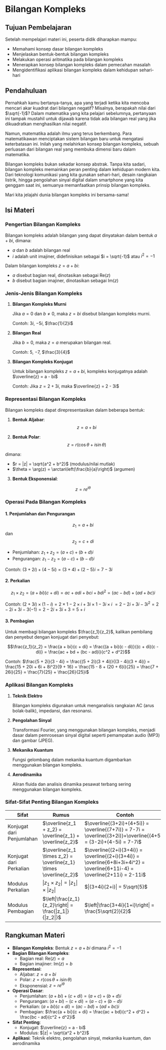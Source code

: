 # Bilangan Kompleks

## Tujuan Pembelajaran

Setelah mempelajari materi ini, peserta didik diharapkan mampu:

- Memahami konsep dasar bilangan kompleks
- Menjelaskan bentuk-bentuk bilangan kompleks
- Melakukan operasi aritmatika pada bilangan kompleks
- Menerapkan konsep bilangan kompleks dalam pemecahan masalah
- Mengidentifikasi aplikasi bilangan kompleks dalam kehidupan sehari-hari

## Pendahuluan

Pernahkah kamu bertanya-tanya, apa yang terjadi ketika kita mencoba mencari akar kuadrat dari bilangan negatif? Misalnya, berapakah nilai dari $\sqrt{-1}$? Dalam matematika yang kita pelajari sebelumnya, pertanyaan ini tampak mustahil untuk dijawab karena tidak ada bilangan real yang jika dikuadratkan menghasilkan nilai negatif.

Namun, matematika adalah ilmu yang terus berkembang. Para matematikawan menciptakan sistem bilangan baru untuk mengatasi keterbatasan ini. Inilah yang melahirkan konsep bilangan kompleks, sebuah perluasan dari bilangan real yang membuka dimensi baru dalam matematika.

Bilangan kompleks bukan sekadar konsep abstrak. Tanpa kita sadari, bilangan kompleks memainkan peran penting dalam kehidupan modern kita. Dari teknologi komunikasi yang kita gunakan sehari-hari, desain rangkaian listrik, hingga pengolahan sinyal digital dalam smartphone yang kita genggam saat ini, semuanya memanfaatkan prinsip bilangan kompleks.

Mari kita jelajahi dunia bilangan kompleks ini bersama-sama!

## Isi Materi

### Pengertian Bilangan Kompleks

Bilangan kompleks adalah bilangan yang dapat dinyatakan dalam bentuk $a + bi$, dimana:

- $a$ dan $b$ adalah bilangan real
- $i$ adalah unit imajiner, didefinisikan sebagai $i = \sqrt{-1}$ atau $i^2 = -1$

Dalam bilangan kompleks $z = a + bi$:

- $a$ disebut bagian real, dinotasikan sebagai $\text{Re}(z)$
- $b$ disebut bagian imajiner, dinotasikan sebagai $\text{Im}(z)$

### Jenis-Jenis Bilangan Kompleks

1. **Bilangan Kompleks Murni**

   Jika $a = 0$ dan $b \neq 0$, maka $z = bi$ disebut bilangan kompleks murni.

   Contoh: $3i$, $-5i$, $\frac{1}{2}i$

2. **Bilangan Real**

   Jika $b = 0$, maka $z = a$ merupakan bilangan real.

   Contoh: $5$, $-7$, $\frac{3}{4}$

3. **Bilangan Kompleks Konjugat**

   Untuk bilangan kompleks $z = a + bi$, kompleks konjugatnya adalah $\overline{z} = a - bi$

   Contoh: Jika $z = 2 + 3i$, maka $\overline{z} = 2 - 3i$

### Representasi Bilangan Kompleks

Bilangan kompleks dapat direpresentasikan dalam beberapa bentuk:

1. **Bentuk Aljabar**: $$z = a + bi$$

2. **Bentuk Polar**:
  $$z = r(\cos\theta + i\sin\theta)$$
  
dimana:

- $r = |z| = \sqrt{a^2 + b^2}$ (modulus/nilai mutlak)
- $\theta = \arg(z) = \arctan\left(\frac{b}{a}\right)$ (argumen)

3. **Bentuk Eksponensial**:  

$$z = re^{i\theta}$$

### Operasi Pada Bilangan Kompleks

#### 1. Penjumlahan dan Pengurangan

$$z_1 = a + bi$$ dan $$z_2 = c + di$$

- Penjumlahan: $z_1 + z_2 = (a + c) + (b + d)i$
- Pengurangan: $z_1 - z_2 = (a - c) + (b - d)i$

Contoh:
$(3 + 2i) + (4 - 5i) = (3 + 4) + (2 - 5)i = 7 - 3i$

#### 2. Perkalian

$$z_1 \times z_2 = (a + bi)(c + di) = ac + adi + bci + bdi^2
= (ac - bd) + (ad + bc)i$$

Contoh:
$(2 + 3i) \times (1 - i) = 2 \times 1 - 2 \times i + 3i \times 1 - 3i \times i$
$= 2 - 2i + 3i - 3i^2 = 2 - 2i + 3i - 3(-1) = 2 - 2i + 3i + 3 = 5 + i$

#### 3. Pembagian

Untuk membagi bilangan kompleks $\frac{z_1}{z_2}$, kalikan pembilang dan penyebut dengan konjugat dari penyebut:

$$\frac{z_1}{z_2} = \frac{a + bi}{c + di} = \frac{(a + bi)(c - di)}{(c + di)(c - di)} = \frac{ac + bd + (bc - ad)i}{c^2 + d^2}$$

Contoh:
$\frac{5 + 2i}{3 - 4i} = \frac{(5 + 2i)(3 + 4i)}{(3 - 4i)(3 + 4i)} = \frac{15 + 20i + 6i + 8i^2}{9 + 16} = \frac{15 - 8 + (20 + 6)i}{25} = \frac{7 + 26i}{25} = \frac{7}{25} + \frac{26}{25}i$

### Aplikasi Bilangan Kompleks

1. **Teknik Elektro**

   Bilangan kompleks digunakan untuk menganalisis rangkaian AC (arus bolak-balik), impedansi, dan resonansi.

2. **Pengolahan Sinyal**

   Transformasi Fourier, yang menggunakan bilangan kompleks, menjadi dasar dalam pemrosesan sinyal digital seperti pemampatan audio (MP3) dan gambar (JPEG).

3. **Mekanika Kuantum**

   Fungsi gelombang dalam mekanika kuantum digambarkan menggunakan bilangan kompleks.

4. **Aerodinamika**

   Aliran fluida dan analisis dinamika pesawat terbang sering menggunakan bilangan kompleks.

### Sifat-Sifat Penting Bilangan Kompleks

| Sifat | Rumus | Contoh |
|-------|-------|--------|
| Konjugat dari Penjumlahan | $\overline{z_1 + z_2} = \overline{z_1} + \overline{z_2}$ | $\overline{(3+2i)+(4+5i)} = \overline{(7+7i)} = 7-7i = \overline{(3+2i)}+\overline{(4+5i)} = (3-2i)+(4-5i) = 7-7i$ |
| Konjugat dari Perkalian | $\overline{z_1 \times z_2} = \overline{z_1} \times \overline{z_2}$ | $\overline{(2+i)(3+4i)} = \overline{(2+i)(3+4i)} = \overline{6+8i+3i+4i^2} = \overline{6+11i-4} = \overline{2+11i} = 2-11i$ |
| Modulus Perkalian | $\|z_1 \times z_2\| = \|z_1\| \times \|z_2\|$ | $\|(3+4i)(2+i)\| = 5\sqrt{5}$ |
| Modulus Pembagian | $\left\|\frac{z_1}{z_2}\right\| = \frac{\|z_1\|}{\|z_2\|}$ | $\left\|\frac{3+4i}{1+i}\right\| = \frac{5\sqrt{2}}{2}$ |

## Rangkuman Materi

- **Bilangan Kompleks**: Bentuk $z = a + bi$ dimana $i^2 = -1$
- **Bagian Bilangan Kompleks**:
  - Bagian real: $\text{Re}(z) = a$
  - Bagian imajiner: $\text{Im}(z) = b$
- **Representasi**:
  - Aljabar: $z = a + bi$
  - Polar: $z = r(\cos\theta + i\sin\theta)$
  - Eksponensial: $z = re^{i\theta}$
- **Operasi Dasar**:
  - Penjumlahan: $(a + bi) + (c + di) = (a + c) + (b + d)i$
  - Pengurangan: $(a + bi) - (c + di) = (a - c) + (b - d)i$
  - Perkalian: $(a + bi)(c + di) = (ac - bd) + (ad + bc)i$
  - Pembagian: $\frac{a + bi}{c + di} = \frac{ac + bd}{c^2 + d^2} + \frac{bc - ad}{c^2 + d^2}i$
- **Sifat Penting**:
  - Konjugat: $\overline{z} = a - bi$
  - Modulus: $|z| = \sqrt{a^2 + b^2}$
- **Aplikasi**: Teknik elektro, pengolahan sinyal, mekanika kuantum, dan aerodinamika
